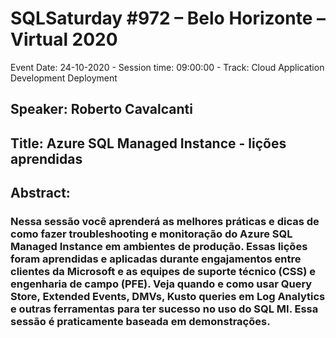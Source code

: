 # SQLSaturday #972 – Belo Horizonte – Virtual 2020
Event Date: 24-10-2020 - Session time: 09:00:00 - Track: Cloud Application Development  Deployment
## Speaker: Roberto Cavalcanti
## Title: Azure SQL Managed Instance - lições aprendidas
## Abstract:
### Nessa sessão você aprenderá as melhores práticas e dicas de como fazer troubleshooting e monitoração do Azure SQL Managed Instance em ambientes de produção. Essas lições foram aprendidas e aplicadas durante engajamentos entre clientes da Microsoft e as equipes de suporte técnico (CSS) e engenharia de campo (PFE). Veja quando e como usar Query Store, Extended Events, DMVs, Kusto queries em Log Analytics e outras ferramentas para ter sucesso no uso do SQL MI. Essa sessão é praticamente baseada em demonstrações.
